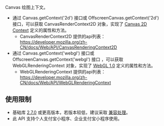 Canvas 绘图上下文。

- 通过 Canvas.getContext('2d') 接口或 OffscreenCanvas.getContext('2d') 接口，可以获取 CanvasRenderContext2D 对象，实现了 [Canvas 2D Context](https://www.w3.org/TR/2dcontext/) 定义的属性和方法。
  - CanvasRenderContext2D 提供的api列表：https://developer.mozilla.org/zh-CN/docs/Web/API/CanvasRenderingContext2D
- 通过 Canvas.getContext('webgl') 接口或 OffscreenCanvas.getContext('webgl') 接口 ，可以获取 WebGLRenderingContext 对象，实现了 [WebGL 1.0](https://www.khronos.org/registry/webgl/specs/latest/1.0/) 定义的属性和方法。
  - WebGLRenderingContext 提供的api列表：https://developer.mozilla.org/zh-CN/docs/Web/API/WebGLRenderingContext

## 使用限制

- 基础库 [2.7.0](https://opendocs.alipay.com/mini/framework/lib-upgrade-v2) 或更高版本，若版本较低，建议采取 [兼容处理](https://opendocs.alipay.com/mini/framework/compatibility)。
- 此 API 支持个人支付宝小程序、企业支付宝小程序使用。
